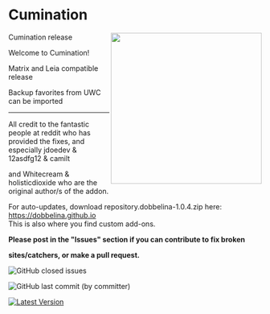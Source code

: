 # Cumination

<img src="https://user-images.githubusercontent.com/46063764/103461711-a9eb6280-4d20-11eb-983b-516b022cbbf5.png" width="300" align="right">

Cumination release

Welcome to Cumination!

Matrix and Leia compatible release

Backup favorites from UWC can be imported



---
All credit to the fantastic people at reddit who has provided the fixes, and especially jdoedev & 12asdfg12 & camilt


and Whitecream & holisticdioxide who are the original author/s of the addon.

For auto-updates, download repository.dobbelina-1.0.4.zip here: https://dobbelina.github.io  
This is also where you find custom add-ons.

**Please post in the "Issues" section if you can contribute to fix broken**

**sites/catchers, or make a pull request.**

![GitHub closed issues](https://img.shields.io/github/issues-closed/dobbelina/repository.dobbelina)

![GitHub last commit (by committer)](https://img.shields.io/github/last-commit/dobbelina/repository.dobbelina)

[![Latest Version](https://img.shields.io/badge/dynamic/xml?color=blue&label=latest%20version&query=%2Faddon%2F@version&url=https%3A%2F%2Fraw.githubusercontent.com%2Fdobbelina%2Frepository.dobbelina%2Fmaster%2Fplugin.video.cumination%2Faddon.xml)](https://github.com/dobbelina/repository.dobbelina)





